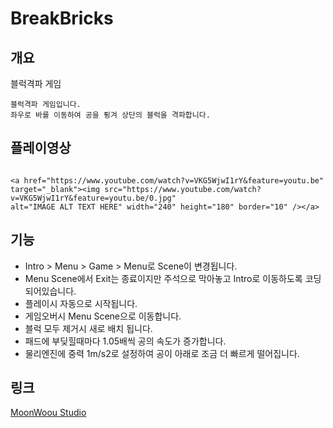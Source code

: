 # BreakBricks

## 개요
블럭격파 게임
```
블럭격파 게임입니다.
좌우로 바를 이동하여 공을 튕겨 상단의 블럭을 격파합니다.
```

## 플레이영상
```

<a href="https://www.youtube.com/watch?v=VKG5WjwI1rY&feature=youtu.be" target="_blank"><img src="https://www.youtube.com/watch?v=VKG5WjwI1rY&feature=youtu.be/0.jpg" 
alt="IMAGE ALT TEXT HERE" width="240" height="180" border="10" /></a>
```

## 기능
- Intro > Menu > Game > Menu로 Scene이 변경됩니다.
- Menu Scene에서 Exit는 종료이지만 주석으로 막아놓고 Intro로 이동하도록 코딩되어있습니다.
- 플레이시 자동으로 시작됩니다.
- 게임오버시 Menu Scene으로 이동합니다.
- 블럭 모두 제거시 새로 배치 됩니다.
- 패드에 부딪힐때마다 1.05배씩 공의 속도가 증가합니다.
- 물리엔진에 중력 1m/s2로 설정하여 공이 아래로 조금 더 빠르게 떨어집니다.

## 링크
[MoonWoou Studio](www.seoljoo.com)
